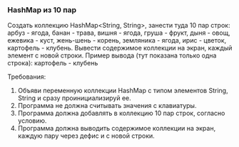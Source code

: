 
### HashMap из 10 пар

Создать коллекцию HashMap<String, String>, занести туда 10 пар строк:
арбуз - ягода, банан - трава, вишня - ягода, груша - фрукт, дыня - овощ, ежевика - куст, жень-шень - корень, земляника - ягода, ирис - цветок, картофель - клубень.
Вывести содержимое коллекции на экран, каждый элемент с новой строки.
Пример вывода (тут показана только одна строка):
картофель - клубень


Требования:
1.	Объяви переменную коллекции HashMap с типом элементов String, String и сразу проинициализируй ee.
2.	Программа не должна считывать значения с клавиатуры.
3.	Программа должна добавлять в коллекцию 10 пар строк, согласно условию.
4.	Программа должна выводить содержимое коллекции на экран, каждую пару через дефис и с новой строки.


